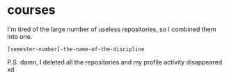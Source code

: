 # courses

I'm tired of the large number of useless repositories, so I combined them into one. 

```
[semester-number]-the-name-of-the-discipline
```

P.S. damn, I deleted all the repositories and my profile activity disappeared xd